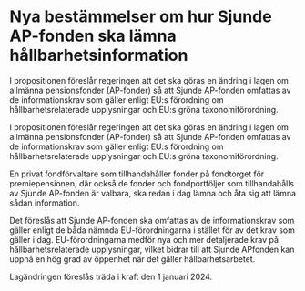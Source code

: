 # Nya bestämmelser om hur Sjunde AP-fonden ska lämna hållbarhetsinformation

I propositionen föreslår regeringen att det ska göras en ändring i lagen om allmänna pensionsfonder (AP-fonder) så att Sjunde AP-fonden omfattas av de informationskrav som gäller enligt EU:s förordning om hållbarhetsrelaterade upplysningar och EU:s gröna taxonomiförordning.

I propositionen föreslår regeringen att det ska göras en ändring i lagen om allmänna pensionsfonder (AP-fonder) så att Sjunde AP-fonden omfattas av de informationskrav som gäller enligt EU:s förordning om hållbarhetsrelaterade upplysningar och EU:s gröna taxonomiförordning.

En privat fondförvaltare som tillhandahåller fonder på fondtorget för premiepensionen, där också de fonder och fondportföljer som tillhandahålls av Sjunde AP-fonden är valbara, ska redan i dag lämna och åta sig att lämna sådan information.

Det föreslås att Sjunde AP-fonden ska omfattas av de informationskrav som gäller enligt de båda nämnda EU-förordningarna i stället för av det krav som gäller i dag. EU-förordningarna medför nya och mer detaljerade krav på hållbarhetsrelaterade upplysningar, vilket bidrar till att Sjunde APfonden kan uppnå en hög grad av öppenhet när det gäller hållbarhetsarbetet.

Lagändringen föreslås träda i kraft den 1 januari 2024.

